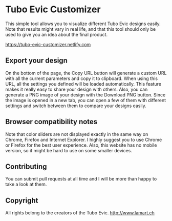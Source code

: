 # Tubo Evic Customizer

This simple tool allows you to visualize different Tubo Evic designs easily. Note that results might vary in real life, and that this tool should only be used to give you an idea about the final product.

https://tubo-evic-customizer.netlify.com

## Export your design

On the bottom of the page, the Copy URL button will generate a custom URL with all the current parameters and copy it to clipboard. When using this URL, all the settings you defined will be loaded automatically. This feature makes it really easy to share your design with others. Also, you can generate a PNG image of your design with the Download PNG button. Since the image is opened in a new tab, you can open a few of them with different settings and switch between them to compare your designs easily.

## Browser compatibility notes

Note that color sliders are not displayed exactly in the same way on Chrome, Firefox and Internet Explorer. I highly suggest you to use Chrome or Firefox for the best user experience. Also, this website has no mobile version, so it might be hard to use on some smaller devices.

## Contributing

You can submit pull requests at all time and I will be more than happy to take a look at them.

## Copyright

All rights belong to the creators of the Tubo Evic. http://www.lamart.ch
